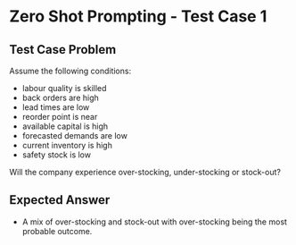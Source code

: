 # Zero Shot Prompting - Test Case 1

## Test Case Problem
Assume the following conditions:
- labour quality is skilled
- back orders are high
- lead times are low
- reorder point is near 
- available capital is high
- forecasted demands are low
- current inventory is high 
- safety stock is low

Will the company experience over-stocking, under-stocking or stock-out?

## Expected Answer
- A mix of over-stocking and stock-out with over-stocking being the most probable outcome.


